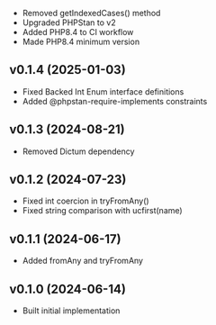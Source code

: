 * Removed getIndexedCases() method
* Upgraded PHPStan to v2
* Added PHP8.4 to CI workflow
* Made PHP8.4 minimum version

## v0.1.4 (2025-01-03)
* Fixed Backed Int Enum interface definitions
* Added @phpstan-require-implements constraints

## v0.1.3 (2024-08-21)
* Removed Dictum dependency

## v0.1.2 (2024-07-23)
* Fixed int coercion in tryFromAny()
* Fixed string comparison with ucfirst(name)

## v0.1.1 (2024-06-17)
* Added fromAny and tryFromAny

## v0.1.0 (2024-06-14)
* Built initial implementation
